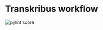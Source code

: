Transkribus workflow
====================
![pylint score](https://mperlet.github.io/pybadge/badges/8.80.svg)
